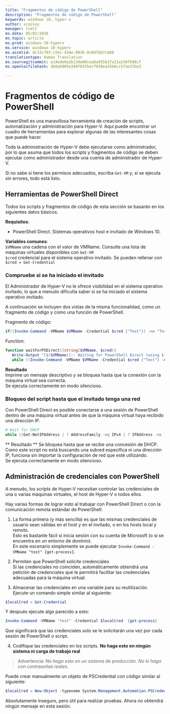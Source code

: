 ```yaml
---
title: "Fragmentos de código de PowerShell"
description: "Fragmentos de código de PowerShell"
keywords: windows 10, hyper-v
author: scooley
manager: timlt
ms.date: 05/02/2016
ms.topic: article
ms.prod: windows-10-hyperv
ms.service: windows-10-hyperv
ms.assetid: dc33c703-c5bc-434e-893b-0c0976b7cb88
translationtype: Human Translation
ms.sourcegitcommit: e14ede0a2b13de08cea0a955b37a21a150fb88cf
ms.openlocfilehash: 4b8a6905e3497b5fbecf938ea35b6cc57ae37be2

---
```


# Fragmentos de código de PowerShell

PowerShell es una maravillosa herramienta de creación de scripts, automatización y administración para Hyper-V.  Aquí puede encontrar un cuadro de herramientas para explorar algunas de las interesantes cosas que puede hacer.

Toda la administración de Hyper-V debe ejecutarse como administrador, por lo que asuma que todos los scripts y fragmentos de código se deben ejecutar como administrador desde una cuenta de administrador de Hyper-V.

Si no sabe si tiene los permisos adecuados, escriba `Get-VM` y, si se ejecuta sin errores, todo está listo.


## Herramientas de PowerShell Direct
Todos los scripts y fragmentos de código de esta sección se basarán en los siguientes datos básicos.

**Requisitos**:  
*  PowerShell Direct.  Sistemas operativos host e invitado de Windows 10.

**Variables comunes**:  
`$VMName` una cadena con el valor de VMName.  Consulte una lista de máquinas virtuales disponibles con `Get-VM`  
`$cred` credencial para el sistema operativo invitado.  Se pueden rellenar con `$cred = Get-Credential`  

### Compruebe si se ha iniciado el invitado

El Administrador de Hyper-V no le ofrece visibilidad en el sistema operativo invitado, lo que a menudo dificulta saber si se ha iniciado el sistema operativo invitado.

A continuación se incluyen dos vistas de la misma funcionalidad, como un fragmento de código y como una función de PowerShell.

Fragmento de código:  
``` PowerShell
if((Invoke-Command -VMName $VMName -Credential $cred {"Test"}) -ne "Test"){Write-Host "Not Booted"} else {Write-Host "Booted"}
```  

Function:  
``` PowerShell
function waitForPSDirect([string]$VMName, $cred){
   Write-Output "[$($VMName)]:: Waiting for PowerShell Direct (using $($cred.username))"
   while ((Invoke-Command -VMName $VMName -Credential $cred {"Test"} -ea SilentlyContinue) -ne "Test") {Sleep -Seconds 1}}
```

**Resultado**  
Imprime un mensaje descriptivo y se bloquea hasta que la conexión con la máquina virtual sea correcta.  
Se ejecuta correctamente en modo silencioso.

### Bloqueo del script hasta que el invitado tenga una red
Con PowerShell Direct es posible conectarse a una sesión de PowerShell dentro de una máquina virtual antes de que la máquina virtual haya recibido una dirección IP.

``` PowerShell
# Wait for DHCP
while ((Get-NetIPAddress | ? AddressFamily -eq IPv4 | ? IPAddress -ne 127.0.0.1).SuffixOrigin -ne "Dhcp") {sleep -Milliseconds 10}
```

** Resultado ** Se bloquea hasta que se recibe una concesión de DHCP.  Como este script no está buscando una subred específica ni una dirección IP, funciona sin importar la configuración de red que esté utilizando.  
Se ejecuta correctamente en modo silencioso.

## Administración de credenciales con PowerShell
A menudo, los scripts de Hyper-V necesitan controlar las credenciales de una o varias máquinas virtuales, el host de Hyper-V o todos ellos.

Hay varias formas de lograr esto al trabajar con PowerShell Direct o con la comunicación remota estándar de PowerShell:

1. La forma primera (y más sencilla) es que las mismas credenciales de usuario sean válidas en el host y en el invitado, o en los hosts local y remoto.  
  Esto es bastante fácil si inicia sesión con su cuenta de Microsoft (o si se encuentra en un entorno de dominio).  
  En este escenario simplemente se puede ejecutar `Invoke-Command -VMName "test" {get-process}`.

2. Permiten que PowerShell solicite credenciales  
  Si las credenciales no coinciden, automáticamente obtendrá una petición de credenciales que le permitirá facilitar las credenciales adecuadas para la máquina virtual.

3. Almacenar las credenciales en una variable para su reutilización.
  Ejecute un comando simple similar al siguiente:  
  ``` PowerShell
  $localCred = Get-Credential
   ```
  Y después ejecute algo parecido a esto:
  ``` PowerShell
  Invoke-Command -VMName "test" -Credential $localCred  {get-process} 
  ```
  Que significará que las credenciales solo se le solicitarán una vez por cada sesión de PowerShell o script.

4. Codifique las credenciales en los scripts.  **No haga esto en ningún sistema ni carga de trabajo real**
 > Advertencia: _No haga esto en un sistema de producción.  No lo haga con contraseñas reales._
  
  Puede crear manualmente un objeto de PSCredential con código similar al siguiente:  
  ``` PowerShell
  $localCred = New-Object -typename System.Management.Automation.PSCredential -argumentlist "Administrator", (ConvertTo-SecureString "P@ssw0rd" -AsPlainText -Force) 
  ```
  Absolutamente inseguro, pero útil para realizar pruebas.  Ahora no obtendrá ningún mensaje en esta sesión. 




<!--HONumber=Jun16_HO4-->


